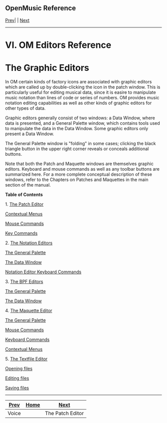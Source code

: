 OpenMusic Reference  
---  
[Prev](voice)| | [Next](editors.patch)  
  
* * *

# VI. OM Editors Reference

# The Graphic Editors

In OM certain kinds of factory icons are associated with graphic editors which
are called up by double-clicking the icon in the patch window. This is
particularly useful for editing musical data, since it is easire to manipulate
music notation than lines of code or series of numbers. OM provides music
notation editing capabilities as well as other kinds of graphic editors for
other types of data.

Graphic editors generally consist of two windows: a Data Window, where data is
presented, and a General Palette window, which contains tools used to
manipulate the data in the Data Window. Some graphic editors only present a
Data Window.

The General Palette window is "folding" in some cases; clicking the black
triangle button in the upper right corner reveals or conceals additional
buttons.

Note that both the Patch and Maquette windows are themselves graphic editors.
Keyboard and mouse commands as well as any toolbar buttons are summarized
here. For a more complete conceptual description of these windows, refer to
the Chapters on Patches and Maquettes in the main section of the manual.

 **Table of Contents**

1\. [The Patch Editor](editors.patch)

    

[Contextual Menus](x24058)

[Mouse Commands](x24105)

[Key Commands](x24146)

2\. [The Notation Editors](editors.notation)

    

[The General Palette](x24295)

[The Data Window](x24627)

[Notation Editor Keyboard Commands](editors.notation.commands)

3\. [The BPF Editors](editors.bpf)

    

[The General Palette](x24938)

[The Data Window](x25089)

4\. [The Maquette Editor](editors.maquette)

    

[The General Palette](x25190)

[Mouse Commands](x25330)

[Keyboard Commands](x25351)

[Contextual Menus](x25435)

5\. [The Textfile Editor](editors.textfile)

    

[Opening files](x25502)

[Editing files](x25512)

[Saving files](x25515)

* * *

[Prev](voice)| [Home](index)| [Next](editors.patch)  
---|---|---  
Voice|  | The Patch Editor


